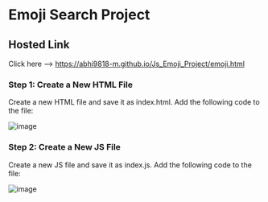 # Emoji Search Project

## Hosted Link 

Click here --> https://abhi9818-m.github.io/Js_Emoji_Project/emoji.html

### Step 1: Create a New HTML File

Create a new HTML file and save it as index.html. Add the following code to the file:

![image](https://github.com/Abhi9818-M/Js_Emoji_Project/assets/112931259/964300b0-f6e5-4cb5-b257-e68c3de6a9b4)

### Step 2: Create a New JS File
Create a new JS file and save it as index.js. Add the following code to the file:

![image](https://github.com/Abhi9818-M/Js_Emoji_Project/assets/112931259/d2c8c017-c7c3-47de-86f4-91151bc98460)


